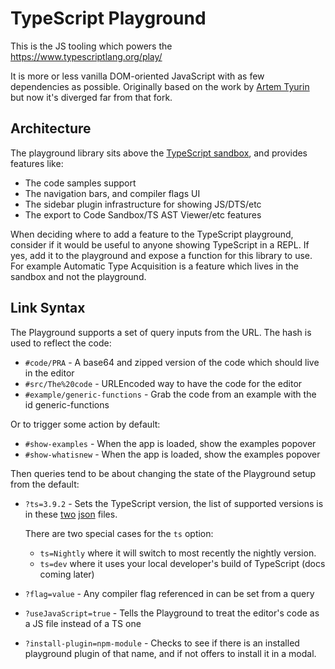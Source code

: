 # TypeScript Playground

This is the JS tooling which powers the https://www.typescriptlang.org/play/

It is more or less vanilla DOM-oriented JavaScript with as few dependencies as possible. Originally based on the
work by [Artem Tyurin](https://github.com/agentcooper/typescript-play) but now it's diverged far from that fork.

## Architecture

The playground library sits above the [TypeScript sandbox](../sandbox), and provides features like:

- The code samples support
- The navigation bars, and compiler flags UI
- The sidebar plugin infrastructure for showing JS/DTS/etc
- The export to Code Sandbox/TS AST Viewer/etc features

When deciding where to add a feature to the TypeScript playground, consider if it would be useful to anyone showing
TypeScript in a REPL. If yes, add it to the playground and expose a function for this library to use. For example
Automatic Type Acquisition is a feature which lives in the sandbox and not the playground.

## Link Syntax

The Playground supports a set of query inputs from the URL. The hash is used to reflect the code:

- `#code/PRA` - A base64 and zipped version of the code which should live in the editor
- `#src/The%20code` - URLEncoded way to have the code for the editor
- `#example/generic-functions` - Grab the code from an example with the id generic-functions

Or to trigger some action by default:

- `#show-examples` - When the app is loaded, show the examples popover
- `#show-whatisnew` - When the app is loaded, show the examples popover

Then queries tend to be about changing the state of the Playground setup from the default:

- `?ts=3.9.2` - Sets the TypeScript version, the list of supported versions is in these [two](https://typescript.azureedge.net/indexes/pre-releases.json) [json](https://typescript.azureedge.net/indexes/releases.json) files.

  There are two special cases for the `ts` option:

  - `ts=Nightly` where it will switch to most recently the nightly version.
  - `ts=dev` where it uses your local developer's build of TypeScript (docs coming later)

- `?flag=value` - Any compiler flag referenced in can be set from a query
- `?useJavaScript=true` - Tells the Playground to treat the editor's code as a JS file instead of a TS one
- `?install-plugin=npm-module` - Checks to see if there is an installed playground plugin of that name, and if not offers to install it in a modal.
